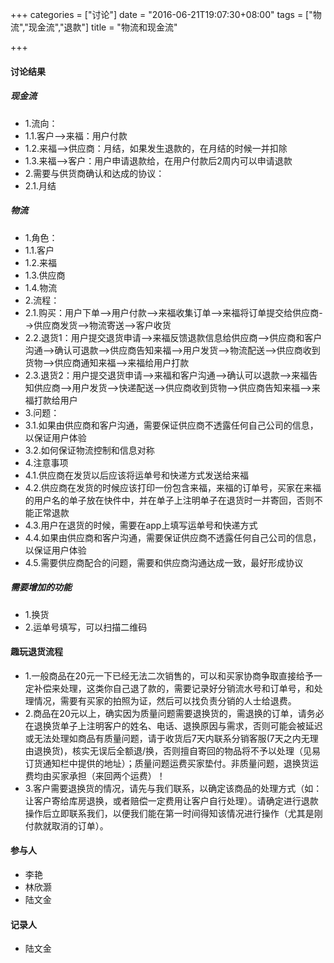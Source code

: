 +++
categories = ["讨论"]
date = "2016-06-21T19:07:30+08:00"
tags = ["物流","现金流","退款"]
title = "物流和现金流"

+++

#### **讨论结果**

##### **现金流**

- 1.流向：
 - 1.1.客户-->来福：用户付款
 - 1.2.来福-->供应商：月结，如果发生退款的，在月结的时候一并扣除
 - 1.3.来福-->客户：用户申请退款给，在用户付款后2周内可以申请退款
- 2.需要与供货商确认和达成的协议：
 - 2.1.月结

##### **物流**

- 1.角色：
 - 1.1.客户
 - 1.2.来福
 - 1.3.供应商
 - 1.4.物流
- 2.流程：
 - 2.1.购买：用户下单-->用户付款-->来福收集订单-->来福将订单提交给供应商-->供应商发货-->物流寄送-->客户收货
 - 2.2.退货1：用户提交退货申请-->来福反馈退款信息给供应商-->供应商和客户沟通-->确认可退款-->供应商告知来福-->用户发货-->物流配送-->供应商收到货物-->供应商通知来福-->来福给用户打款
 - 2.3.退货2：用户提交退货申请-->来福和客户沟通-->确认可以退款-->来福告知供应商-->用户发货-->快递配送-->供应商收到货物-->供应商告知来福-->来福打款给用户
- 3.问题：
 - 3.1.如果由供应商和客户沟通，需要保证供应商不透露任何自己公司的信息，以保证用户体验
 - 3.2.如何保证物流控制和信息对称
- 4.注意事项
 - 4.1.供应商在发货以后应该将运单号和快递方式发送给来福
 - 4.2.供应商在发货的时候应该打印一份包含来福，来福的订单号，买家在来福的用户名的单子放在快件中，并在单子上注明单子在退货时一并寄回，否则不能正常退款
 - 4.3.用户在退货的时候，需要在app上填写运单号和快递方式
 - 4.4.如果由供应商和客户沟通，需要保证供应商不透露任何自己公司的信息，以保证用户体验
 - 4.5.需要供应商配合的问题，需要和供应商沟通达成一致，最好形成协议

##### **需要增加的功能**

- 1.换货
- 2.运单号填写，可以扫描二维码

#### **趣玩退货流程**

- 1.一般商品在20元一下已经无法二次销售的，可以和买家协商争取直接给予一定补偿来处理，这类你自己退了款的，需要记录好分销流水号和订单号，和处理情况，需要有买家的拍照为证，然后可以找负责分销的人士给退费。
- 2.商品在20元以上，确实因为质量问题需要退换货的，需退换的订单，请务必在退换货单子上注明客户的姓名、电话、退换原因与需求，否则可能会被延迟或无法处理如商品有质量问题，请于收货后7天内联系分销客服(7天之内无理由退换货)，核实无误后全额退/换，否则擅自寄回的物品将不予以处理（见易订货通知栏中提供的地址）；质量问题运费买家垫付。非质量问题，退换货运费均由买家承担（来回两个运费）！
- 3.客户需要退换货的情况，请先与我们联系，以确定该商品的处理方式（如：让客户寄给库房退换，或者赔偿一定费用让客户自行处理）。请确定进行退款操作后立即联系我们，以便我们能在第一时间得知该情况进行操作（尤其是刚付款就取消的订单）。

#### **参与人**

- 李艳
- 林欣灏
- 陆文金

#### **记录人**

- 陆文金


